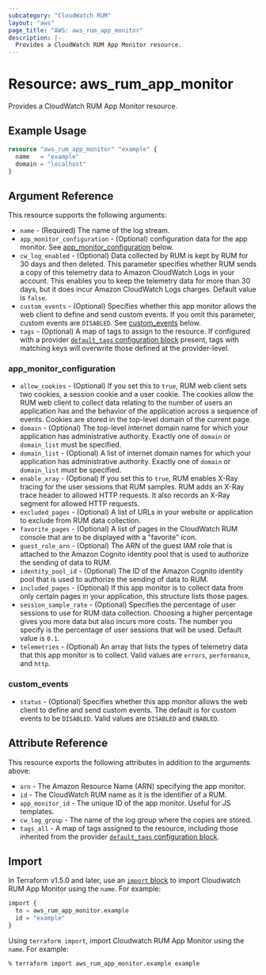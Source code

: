 ```yaml
---
subcategory: "CloudWatch RUM"
layout: "aws"
page_title: "AWS: aws_rum_app_monitor"
description: |-
  Provides a CloudWatch RUM App Monitor resource.
---
```


# Resource: aws_rum_app_monitor

Provides a CloudWatch RUM App Monitor resource.

## Example Usage

```terraform
resource "aws_rum_app_monitor" "example" {
  name   = "example"
  domain = "localhost"
}
```

## Argument Reference

This resource supports the following arguments:

* `name` - (Required) The name of the log stream.
* `app_monitor_configuration` - (Optional) configuration data for the app monitor. See [app_monitor_configuration](#app_monitor_configuration) below.
* `cw_log_enabled` - (Optional) Data collected by RUM is kept by RUM for 30 days and then deleted. This parameter specifies whether RUM sends a copy of this telemetry data to Amazon CloudWatch Logs in your account. This enables you to keep the telemetry data for more than 30 days, but it does incur Amazon CloudWatch Logs charges. Default value is `false`.
* `custom_events` - (Optional) Specifies whether this app monitor allows the web client to define and send custom events. If you omit this parameter, custom events are `DISABLED`. See [custom_events](#custom_events) below.
* `tags` - (Optional) A map of tags to assign to the resource. If configured with a provider [`default_tags` configuration block](https://registry.terraform.io/providers/hashicorp/aws/latest/docs#default_tags-configuration-block) present, tags with matching keys will overwrite those defined at the provider-level.

### app_monitor_configuration

* `allow_cookies` - (Optional) If you set this to `true`, RUM web client sets two cookies, a session cookie and a user cookie. The cookies allow the RUM web client to collect data relating to the number of users an application has and the behavior of the application across a sequence of events. Cookies are stored in the top-level domain of the current page.
* `domain` - (Optional) The top-level internet domain name for which your application has administrative authority. Exactly one of `domain` or `domain_list` must be specified.
* `domain_list` - (Optional) A list of internet domain names for which your application has administrative authority. Exactly one of `domain` or `domain_list` must be specified.
* `enable_xray` - (Optional) If you set this to `true`, RUM enables X-Ray tracing for the user sessions that RUM samples. RUM adds an X-Ray trace header to allowed HTTP requests. It also records an X-Ray segment for allowed HTTP requests.
* `excluded_pages` - (Optional) A list of URLs in your website or application to exclude from RUM data collection.
* `favorite_pages` - (Optional) A list of pages in the CloudWatch RUM console that are to be displayed with a "favorite" icon.
* `guest_role_arn` - (Optional) The ARN of the guest IAM role that is attached to the Amazon Cognito identity pool that is used to authorize the sending of data to RUM.
* `identity_pool_id` - (Optional) The ID of the Amazon Cognito identity pool that is used to authorize the sending of data to RUM.
* `included_pages` - (Optional)  If this app monitor is to collect data from only certain pages in your application, this structure lists those pages.
* `session_sample_rate` - (Optional) Specifies the percentage of user sessions to use for RUM data collection. Choosing a higher percentage gives you more data but also incurs more costs. The number you specify is the percentage of user sessions that will be used. Default value is `0.1`.
* `telemetries` - (Optional) An array that lists the types of telemetry data that this app monitor is to collect. Valid values are `errors`, `performance`, and `http`.

### custom_events

* `status` - (Optional) Specifies whether this app monitor allows the web client to define and send custom events. The default is for custom events to be `DISABLED`. Valid values are `DISABLED` and `ENABLED`.

## Attribute Reference

This resource exports the following attributes in addition to the arguments above:

* `arn` - The Amazon Resource Name (ARN) specifying the app monitor.
* `id` - The CloudWatch RUM name as it is the identifier of a RUM.
* `app_monitor_id` - The unique ID of the app monitor. Useful for JS templates.
* `cw_log_group` - The name of the log group where the copies are stored.
* `tags_all` - A map of tags assigned to the resource, including those inherited from the provider [`default_tags` configuration block](https://registry.terraform.io/providers/hashicorp/aws/latest/docs#default_tags-configuration-block).

## Import

In Terraform v1.5.0 and later, use an [`import` block](https://developer.hashicorp.com/terraform/language/import) to import Cloudwatch RUM App Monitor using the `name`. For example:

```terraform
import {
  to = aws_rum_app_monitor.example
  id = "example"
}
```

Using `terraform import`, import Cloudwatch RUM App Monitor using the `name`. For example:

```console
% terraform import aws_rum_app_monitor.example example
```
